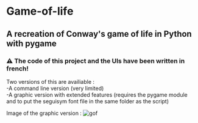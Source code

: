 # Game-of-life
## A recreation of Conway's game of life in Python with pygame

### ⚠ The code of this project and the UIs have been written in french! 

Two versions of this are availiable :  
  -A command line version (very limited)  
  -A graphic version with extended features (requires the pygame module and to put the seguisym font file in the same folder as the script)

Image of the graphic version :
![gof](https://user-images.githubusercontent.com/59451933/172580278-d26de647-6cf3-41a9-bb48-0d00e26371e0.png)
